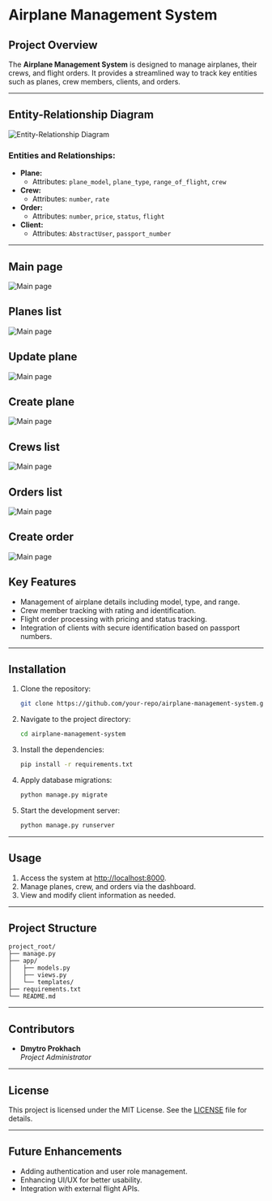 # Airplane Management System

## Project Overview
The **Airplane Management System** is designed to manage airplanes, their crews, and flight orders. It provides a streamlined way to track key entities such as planes, crew members, clients, and orders.

---

## Entity-Relationship Diagram
![Entity-Relationship Diagram](templates/diagram.png)

### Entities and Relationships:
- **Plane:**
  - Attributes: `plane_model`, `plane_type`, `range_of_flight`, `crew`
- **Crew:**
  - Attributes: `number`, `rate`
- **Order:**
  - Attributes: `number`, `price`, `status`, `flight`
- **Client:**
  - Attributes: `AbstractUser`, `passport_number`

---
## Main page
![Main page](templates/main.png)

## Planes list
![Main page](templates/planes_list.jpg)

## Update plane
![Main page](templates/update_plane.jpg)

## Create plane
![Main page](templates/create_plane.jpg)

## Crews list
![Main page](templates/crews_list.jpg)

## Orders list
![Main page](templates/orders_list.jpg)

## Create order
![Main page](templates/create_order.png)

## Key Features
- Management of airplane details including model, type, and range.
- Crew member tracking with rating and identification.
- Flight order processing with pricing and status tracking.
- Integration of clients with secure identification based on passport numbers.

---

## Installation
1. Clone the repository:
   ```bash
   git clone https://github.com/your-repo/airplane-management-system.git
   ```
2. Navigate to the project directory:
   ```bash
   cd airplane-management-system
   ```
3. Install the dependencies:
   ```bash
   pip install -r requirements.txt
   ```
4. Apply database migrations:
   ```bash
   python manage.py migrate
   ```
5. Start the development server:
   ```bash
   python manage.py runserver
   ```

---

## Usage
1. Access the system at [http://localhost:8000](http://localhost:8000).
2. Manage planes, crew, and orders via the dashboard.
3. View and modify client information as needed.

---

## Project Structure
```
project_root/
├── manage.py
├── app/
│   ├── models.py
│   ├── views.py
│   └── templates/
├── requirements.txt
└── README.md
```

---

## Contributors
- **Dmytro Prokhach**  
  *Project Administrator*

---

## License
This project is licensed under the MIT License. See the [LICENSE](LICENSE) file for details.

---

## Future Enhancements
- Adding authentication and user role management.
- Enhancing UI/UX for better usability.
- Integration with external flight APIs.


